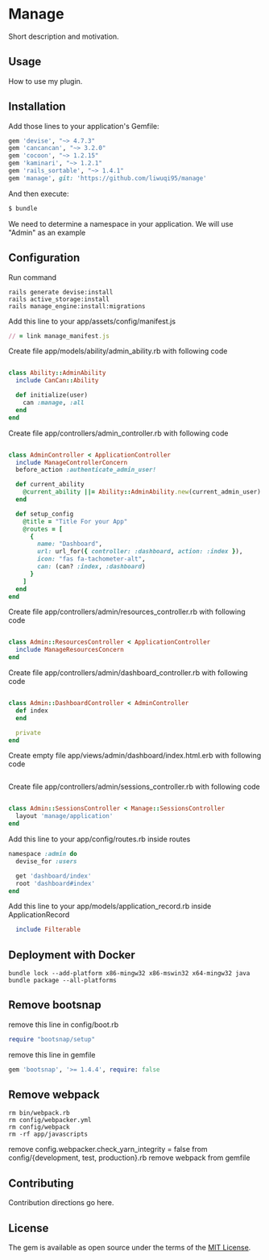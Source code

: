 # Manage

Short description and motivation.

## Usage

How to use my plugin.

## Installation

Add those lines to your application's Gemfile:

```ruby
gem 'devise', "~> 4.7.3"
gem 'cancancan', "~> 3.2.0"
gem 'cocoon', "~> 1.2.15"
gem 'kaminari', "~> 1.2.1"
gem 'rails_sortable', "~> 1.4.1"
gem 'manage', git: 'https://github.com/liwuqi95/manage'
```

And then execute:

```bash
$ bundle
```

We need to determine a namespace in your application. We will use "Admin" as an example

## Configuration

Run command

```shell
rails generate devise:install
rails active_storage:install
rails manage_engine:install:migrations
```

Add this line to your app/assets/config/manifest.js

```ruby
// = link manage_manifest.js
```

Create file app/models/ability/admin_ability.rb with following code

```ruby

class Ability::AdminAbility
  include CanCan::Ability

  def initialize(user)
    can :manage, :all
  end
end

```

Create file app/controllers/admin_controller.rb with following code

```ruby

class AdminController < ApplicationController
  include ManageControllerConcern
  before_action :authenticate_admin_user!

  def current_ability
    @current_ability ||= Ability::AdminAbility.new(current_admin_user)
  end

  def setup_config
    @title = "Title For your App"
    @routes = [
      {
        name: "Dashboard",
        url: url_for({ controller: :dashboard, action: :index }),
        icon: "fas fa-tachometer-alt",
        can: (can? :index, :dashboard)
      }
    ]
  end
end
```

Create file app/controllers/admin/resources_controller.rb with following code

```ruby

class Admin::ResourcesController < ApplicationController
  include ManageResourcesConcern
end
```

Create file app/controllers/admin/dashboard_controller.rb with following code

```ruby

class Admin::DashboardController < AdminController
  def index
  end

  private
end

```

Create empty file app/views/admin/dashboard/index.html.erb with following code

```ruby
```

Create file app/controllers/admin/sessions_controller.rb with following code

```ruby

class Admin::SessionsController < Manage::SessionsController
  layout 'manage/application'
end

```

Add this line to your app/config/routes.rb inside routes

```ruby
namespace :admin do
  devise_for :users

  get 'dashboard/index'
  root 'dashboard#index'
end
```

Add this line to your app/models/application_record.rb inside ApplicationRecord

```ruby
  include Filterable
```

## Deployment with Docker

```shell
bundle lock --add-platform x86-mingw32 x86-mswin32 x64-mingw32 java
bundle package --all-platforms
```

## Remove bootsnap

remove this line in config/boot.rb

```ruby
require "bootsnap/setup"
```

remove this line in gemfile

```ruby
gem 'bootsnap', '>= 1.4.4', require: false
```

## Remove webpack

```shell
rm bin/webpack.rb
rm config/webpacker.yml
rm config/webpack
rm -rf app/javascripts
```
remove config.webpacker.check_yarn_integrity = false from config/{development, test, production}.rb
remove webpack from gemfile

## Contributing

Contribution directions go here.

## License

The gem is available as open source under the terms of the [MIT License](https://opensource.org/licenses/MIT).

